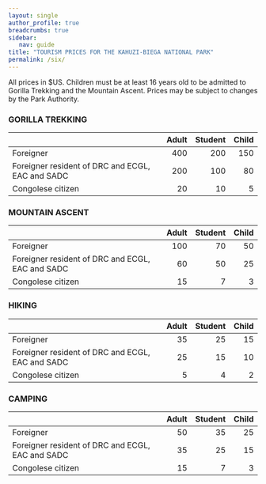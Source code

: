 ```yaml
---
layout: single
author_profile: true
breadcrumbs: true
sidebar:
   nav: guide
title: "TOURISM PRICES FOR THE KAHUZI-BIEGA NATIONAL PARK"
permalink: /six/
---
```


All prices in $US.
Children must be at least 16 years old to be admitted to Gorilla Trekking and the Mountain Ascent. 
Prices may be subject to changes by the Park Authority.  

### GORILLA TREKKING

|          | Adult           | Student  |  Child
| :---------- |----------:| ---------:| --------: 
| Foreigner     | 400       | 200 |  150
| Foreigner resident of DRC and ECGL, EAC and SADC | 200 | 100 | 80
| Congolese citizen | 20  |    10 | 5

### MOUNTAIN ASCENT

|          | Adult           | Student  |  Child
| :---------- |----------:| ---------:| --------: 
| Foreigner     | 100       | 70 |  50
| Foreigner resident of DRC and ECGL, EAC and SADC | 60 | 50 | 25
| Congolese citizen | 15  |  7 | 3


### HIKING

|          | Adult           | Student  |  Child
| :---------- |----------:| ---------:| --------: 
| Foreigner     | 35       | 25 |  15
| Foreigner resident of DRC and ECGL, EAC and SADC | 25 | 15 | 10
| Congolese citizen | 5  |    4 | 2


### CAMPING

|          | Adult           | Student  |  Child
| :---------- |----------:| ---------:| --------: 
| Foreigner     | 50       | 35 |  25
| Foreigner resident of DRC and ECGL, EAC and SADC | 35 | 25 | 15
| Congolese citizen | 15  |   7 | 3



<!---
This is page No. 6


and more text

<figure class="half">
    <a href="../assets/images/image6.jpg"><img src="../assets/images/image6.jpg"></a>
    <a href="../assets/images/image7.jpg"><img src="../assets/images/image7.jpg"></a>
    <figcaption>Two pictures
    of the same gorilla, from the left and from the right.</figcaption>
</figure>

-->